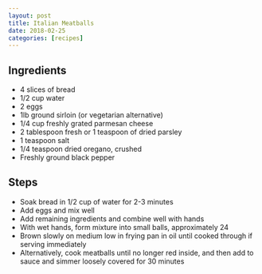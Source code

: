```yaml
---
layout: post
title: Italian Meatballs
date: 2018-02-25
categories: [recipes]
---
```


## Ingredients

- 4 slices of bread
- 1/2 cup water
- 2 eggs
- 1lb ground sirloin (or vegetarian alternative)
- 1/4 cup freshly grated parmesan cheese
- 2 tablespoon fresh or 1 teaspoon of dried parsley
- 1 teaspoon salt
- 1/4 teaspoon dried oregano, crushed
- Freshly ground black pepper

## Steps

- Soak bread in 1/2 cup of water for 2-3 minutes
- Add eggs and mix well
- Add remaining ingredients and combine well with hands
- With wet hands, form mixture into small balls, approximately 24
- Brown slowly on medium low in frying pan in oil until cooked through if serving immediately
- Alternatively, cook meatballs until no longer red inside, and then add to sauce and simmer loosely covered for 30 minutes
